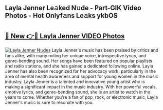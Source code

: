 ## Layla Jenner Le𝚊ked N𝚞de - Part-GIK Video Photos - Hot Onlyf𝚊ns Le𝚊ks ykbOS

# <h2><a href="http://ac2255.deff.icu/?id=Layla+Jenner">🔗 New 👉🔴 Layla Jenner VIDEO Photos</a></h2>

[![Layla Jenner N𝚞des](https://i.imgur.com/rIISA9y.gif)](http://ac2255.deff.icu/?id=Layla+Jenner)
Layla Jenner's music has been praised by critics and fans alike, with many noting her unique voice, introspective lyrics, and genre-bending sound. Her songs have been featured on popular playlists and radio stations, and she has gained a dedicated following online. Layla Jenner has also been recognized for her advocacy work, particularly in the area of mental health awareness and support for young women in the music industry. Layla Jenner is a talented and innovative young artist who is making a significant impact in the music industry. With her powerful vocals, emotive lyrics, and genre-bending sound, she is an artist to watch in the years to come. Whether you're a fan of pop, rock, or electronic music, Layla Jenner's music is sure to resonate with you.
